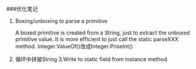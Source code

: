 ###优化笔记

1. Boxing/unboxing to parse a primitive

   A boxed primitive is created from a String, just to extract the unboxed primitive value. It is more efficient to just call the static parseXXX method.
   Integer.ValueOf()改成Integer.PriseInt()
2. 循环中拼接String
3.Write to static field from instance method
